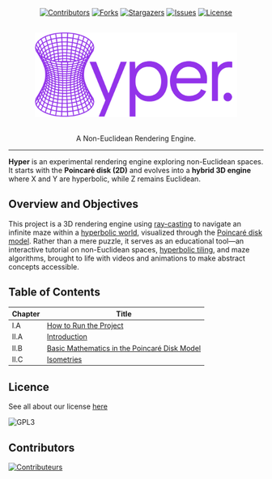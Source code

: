 <a id="readme-top"></a>
<div align="center">

[![Contributors][contributors-shield]][contributors-url]
[![Forks][forks-shield]][forks-url]
[![Stargazers][stars-shield]][stars-url]
[![Issues][issues-shield]][issues-url]
[![License][license-shield]][license-url]

</div>

<!-- PROJECT LOGO -->
<br />
<div align="center">
  <img src="docs/logo.svg" width="400">
  <p align="center">
    <br />
    A Non-Euclidean Rendering Engine.
  </p>
</div>

---

**Hyper** is an experimental rendering engine exploring non-Euclidean spaces.  
It starts with the **Poincaré disk (2D)** and evolves into a **hybrid 3D engine** where X and Y are hyperbolic, while Z
remains Euclidean.

## Overview and Objectives

This project is a 3D rendering engine using [ray-casting](https://en.wikipedia.org/wiki/Ray_casting) to navigate an
infinite maze within a [hyperbolic world](https://en.wikipedia.org/wiki/Hyperbolic_geometry), visualized through the
[Poincaré disk model](https://en.wikipedia.org/wiki/Poincar%C3%A9_disk_model). Rather than a mere puzzle, it serves as
an educational tool—an interactive tutorial on non-Euclidean spaces,
[hyperbolic tiling](http://aleph0.clarku.edu/~djoyce/poincare/poincare.html), and maze algorithms, brought to
life with videos and animations to make abstract concepts accessible.

## Table of Contents

| Chapter | Title|
|---------|----------------------------------------------|
| I.A | [How to Run the Project](docs/running-the-project.md) |
| II.A | [Introduction](docs/I/introduction.md)         |
| II.B | [Basic Mathematics in the Poincaré Disk Model](docs/I/basic-mathematics-in-the-poincare-disk-model.md) |
| II.C | [Isometries](docs/I/isometries.md)

## Licence

See all about our license [here](/LICENCE)

![GPL3](https://upload.wikimedia.org/wikipedia/commons/c/cb/GPLv3_Logo_filled.png)

## Contributors

[![Contributeurs](https://contrib.rocks/image?repo=cocosol007/hyper)](https://github.com/cocosol007/hyper/graphs/contributors)



[contributors-shield]: https://img.shields.io/github/contributors/cocosol007/hyper.svg?style=for-the-badge

[contributors-url]: https://github.com/cocosol007/hyper/graphs/contributors

[forks-shield]: https://img.shields.io/github/forks/cocosol007/hyper.svg?style=for-the-badge

[forks-url]: https://github.com/cocosol007/hyper/network/members

[stars-shield]: https://img.shields.io/github/stars/cocosol007/hyper.svg?style=for-the-badge

[stars-url]: https://github.com/cocosol007/hyper/stargazers

[issues-shield]: https://img.shields.io/github/issues/cocosol007/hyper.svg?style=for-the-badge

[issues-url]: https://github.com/cocosol007/hyper/issues

[license-shield]: https://img.shields.io/github/license/cocosol007/hyper.svg?style=for-the-badge

[license-url]: https://github.com/cocosol007/hyper/blob/main/LICENCE
